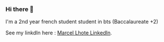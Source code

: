 ### Hi there 👋
I'm a 2nd year french student student in bts (Baccalaureate +2)

See my linkdIn here : [Marcel Lhote LinkedIn](https://www.linkedin.com/in/marcel-lhote-a83702203 "My Profile linkedIn").
<!--
**Hidan-dono/Hidan-dono** is a ✨ _special_ ✨ repository because its `README.md` (this file) appears on your GitHub profile.

Here are some ideas to get you started:

- 🔭 I’m currently working on ...
- 🌱 I’m currently learning ...
- 👯 I’m looking to collaborate on ...
- 🤔 I’m looking for help with ...
- 💬 Ask me about ...
- 📫 How to reach me: ...
- 😄 Pronouns: ...
- ⚡ Fun fact: ...
-->
